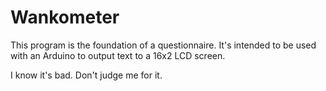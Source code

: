 # Wankometer
This program is the foundation of a questionnaire. It's intended to be used with an Arduino to output text to a 16x2 LCD screen.

I know it's bad. Don't judge me for it.
